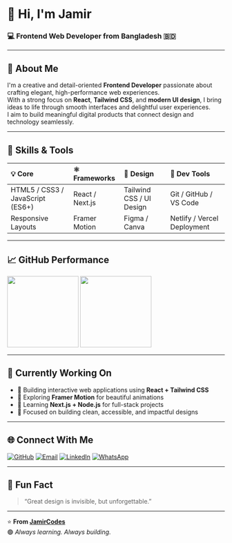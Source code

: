 <!-- 🌐 JamirCodes | Frontend Developer -->

# 👋 Hi, I'm **Jamir**
### 💻 Frontend Web Developer from **Bangladesh 🇧🇩**

---

## 🚀 About Me
I'm a creative and detail-oriented **Frontend Developer** passionate about crafting elegant, high-performance web experiences.  
With a strong focus on **React**, **Tailwind CSS**, and **modern UI design**, I bring ideas to life through smooth interfaces and delightful user experiences.  
I aim to build meaningful digital products that connect design and technology seamlessly.  

---

## 🧠 Skills & Tools
| 💡 Core | ⚛️ Frameworks | 🎨 Design | 🧩 Dev Tools |
|:--|:--|:--|:--|
| HTML5 / CSS3 / JavaScript (ES6+) | React / Next.js | Tailwind CSS / UI Design | Git / GitHub / VS Code |
| Responsive Layouts | Framer Motion | Figma / Canva | Netlify / Vercel Deployment |

---

## 📈 GitHub Performance
<p align="left">
  <img src="https://github-readme-stats.vercel.app/api?username=jamircodes&show_icons=true&theme=tokyonight&hide_border=true" height="165" />
  <img src="https://github-readme-streak-stats.herokuapp.com?user=jamircodes&theme=tokyonight&hide_border=true" height="165" />
</p>

---

## 💬 Currently Working On
- 🚀 Building interactive web applications using **React + Tailwind CSS**  
- 🎨 Exploring **Framer Motion** for beautiful animations  
- 🌱 Learning **Next.js + Node.js** for full-stack projects  
- 🎯 Focused on building clean, accessible, and impactful designs  

---

## 🌐 Connect With Me

[![GitHub](https://img.shields.io/badge/GitHub-0D1117?style=for-the-badge&logo=github&logoColor=white)](https://github.com/jamircodes)
[![Email](https://img.shields.io/badge/Email-D14836?style=for-the-badge&logo=gmail&logoColor=white)](mailto:yourmail@example.com)
[![LinkedIn](https://img.shields.io/badge/LinkedIn-0077B5?style=for-the-badge&logo=linkedin&logoColor=white)](https://linkedin.com/in/your-link-here)
[![WhatsApp](https://img.shields.io/badge/WhatsApp-25D366?style=for-the-badge&logo=whatsapp&logoColor=white)](https://wa.me/8801317671743)

---

## 🧭 Fun Fact
> “Great design is invisible, but unforgettable.”  

---

⭐ **From [JamirCodes](https://github.com/jamircodes)**  
🟢 *Always learning. Always building.*

